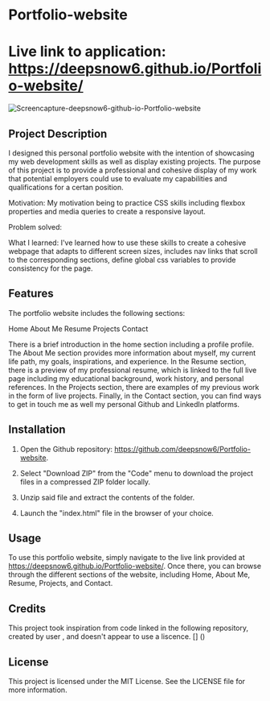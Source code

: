 # Portfolio-website

# Live link to application: https://deepsnow6.github.io/Portfolio-website/

![Screencapture-deepsnow6-github-io-Portfolio-website]()

## Project Description

I designed this personal portfolio website with the intention of showcasing my web development skills as well as display existing projects. The purpose of this project is to provide a professional and cohesive display of my work that potential employers could use to evaluate my capabilities and qualifications for a certan position. 

Motivation: My motivation being to practice CSS skills including flexbox properties and media queries to create a responsive layout. 

Problem solved: 

What I learned: I've learned how to use these skills to create a cohesive webpage that adapts to different screen sizes, includes nav links that scroll to the corresponding sections, define global css variables to provide consistency for the page. 

## Features

The portfolio website includes the following sections:

Home
About Me
Resume
Projects
Contact

There is a brief introduction in the home section including a profile profile. The About Me section provides more information about myself, my current life path, my goals, inspirations, and experience. In the Resume section, there is a preview of my professional resume, which is linked to the full live page including my educational background, work history, and personal references. In the Projects section, there are examples of my previous work in the form of live projects. Finally, in the Contact section, you can find ways to get in touch me as well my personal Github and LinkedIn platforms. 


## Installation

1. Open the Github repository: https://github.com/deepsnow6/Portfolio-website.

2. Select "Download ZIP" from the "Code" menu to download the project files in a compressed ZIP folder locally.

3. Unzip said file and extract the contents of the folder. 

4. Launch the "index.html" file in the browser of your choice.

## Usage 
To use this portfolio website, simply navigate to the live link provided at https://deepsnow6.github.io/Portfolio-website/. Once there, you can browse through the different sections of the website, including Home, About Me, Resume, Projects, and Contact.


## Credits

This project took inspiration from code linked in the following repository, created by user , and doesn't appear to use a liscence. [] ()

## License 

This project is licensed under the MIT License. See the LICENSE file for more information.